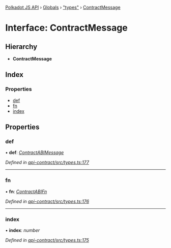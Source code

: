 [Polkadot JS API](../README.md) › [Globals](../globals.md) › ["types"](../modules/_types_.md) › [ContractMessage](_types_.contractmessage.md)

# Interface: ContractMessage

## Hierarchy

* **ContractMessage**

## Index

### Properties

* [def](_types_.contractmessage.md#def)
* [fn](_types_.contractmessage.md#fn)
* [index](_types_.contractmessage.md#index)

## Properties

###  def

• **def**: *[ContractABIMessage](_types_.contractabimessage.md)*

*Defined in [api-contract/src/types.ts:177](https://github.com/polkadot-js/api/blob/1ff029dc11/packages/api-contract/src/types.ts#L177)*

___

###  fn

• **fn**: *[ContractABIFn](_types_.contractabifn.md)*

*Defined in [api-contract/src/types.ts:176](https://github.com/polkadot-js/api/blob/1ff029dc11/packages/api-contract/src/types.ts#L176)*

___

###  index

• **index**: *number*

*Defined in [api-contract/src/types.ts:175](https://github.com/polkadot-js/api/blob/1ff029dc11/packages/api-contract/src/types.ts#L175)*
